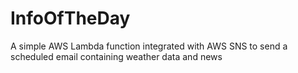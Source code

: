 # InfoOfTheDay
A simple AWS Lambda function integrated with AWS SNS to send a scheduled email containing weather data and news
